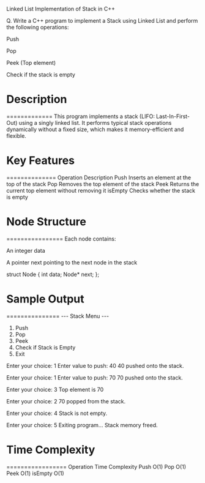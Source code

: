Linked List Implementation of Stack in C++

Q. Write a C++ program to implement a Stack using Linked List and perform the following operations:

Push

Pop

Peek (Top element)

Check if the stack is empty



# Description
=============
This program implements a stack (LIFO: Last-In-First-Out) using a singly linked list. It performs typical stack operations dynamically without a fixed size, which makes it memory-efficient and flexible.



# Key Features
==============
Operation	Description
Push	Inserts an element at the top of the stack
Pop	Removes the top element of the stack
Peek	Returns the current top element without removing it
isEmpty	Checks whether the stack is empty



# Node Structure
================
Each node contains:

An integer data

A pointer next pointing to the next node in the stack

struct Node {
    int data;
    Node* next;
};



# Sample Output
===============
--- Stack Menu ---
1. Push
2. Pop
3. Peek
4. Check if Stack is Empty
5. Exit

Enter your choice: 1
Enter value to push: 40
40 pushed onto the stack.

Enter your choice: 1
Enter value to push: 70
70 pushed onto the stack.

Enter your choice: 3
Top element is 70

Enter your choice: 2
70 popped from the stack.

Enter your choice: 4
Stack is not empty.

Enter your choice: 5
Exiting program...
Stack memory freed.



# Time Complexity
=================
Operation	Time Complexity
Push	O(1)
Pop	O(1)
Peek	O(1)
isEmpty	O(1)
